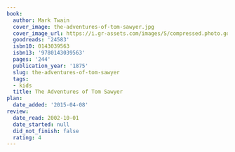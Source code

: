```yaml
---
book:
  author: Mark Twain
  cover_image: the-adventures-of-tom-sawyer.jpg
  cover_image_url: https://i.gr-assets.com/images/S/compressed.photo.goodreads.com/books/1404811979l/24583._SX98_.jpg
  goodreads: '24583'
  isbn10: 0143039563
  isbn13: '9780143039563'
  pages: '244'
  publication_year: '1875'
  slug: the-adventures-of-tom-sawyer
  tags:
  - kids
  title: The Adventures of Tom Sawyer
plan:
  date_added: '2015-04-08'
review:
  date_read: 2002-10-01
  date_started: null
  did_not_finish: false
  rating: 4
---
```

